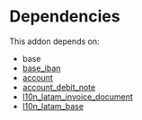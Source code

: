 # Dependencies

This addon depends on:

- base
- [base_iban](../../odoo-bringout-oca-ocb-base_iban)
- [account](../../odoo-bringout-oca-ocb-account)
- [account_debit_note](../../odoo-bringout-oca-ocb-account_debit_note)
- [l10n_latam_invoice_document](../../odoo-bringout-oca-ocb-l10n_latam_invoice_document)
- [l10n_latam_base](../../odoo-bringout-oca-ocb-l10n_latam_base)
